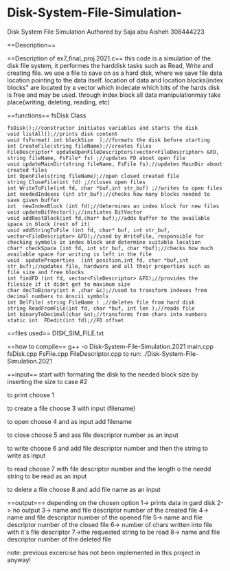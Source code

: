 # Disk-System-File-Simulation-
Disk System File Simulation
Authored by Saja abu Aisheh
308444223

==Description==

==Description of ex7_final_proj.2021.c==
this code is a simulation of the disk file system, it performes the harddisk tasks such as Read, Write and creating file. 
we use a file to save on as a hard disk, where we save file data location pointing to the data itself. 
location of data and location blocks(index blocks" are located by a vector which indecate which bits of the hards disk is free and may be used.
through index block all data manipulationmay take place(writing, deleting, reading, etc) 

==functions== 
fsDisk Class 

    fsDisk();//constructor initiates variables and starts the disk
    void listAll();//prints disk content
    void fsFormat( int blockSize  );//formats the disk before starting
    int CreateFile(string fileName);//creates files
    FileDescriptor* updateOpenFileDescriptors(vector<FileDescriptor> &FD, string fileName, FsFile* fs) ;//updates FD about open file
    void updateMainDir(string fileName, FsFile fs);//updates MainDir about created files
    int OpenFile(string fileName);//open closed created file
    string CloseFile(int fd) ;//closes open files
    int WriteToFile(int fd, char *buf,int str_buf) ;//writes to open files
    int neededIndexes (int str_buf);//checks how many blocks needed to save given buffer
    int  newIndexBlock (int fd);//determines an index block for new files
    void updateBitVector();//initiates BitVector
    void addRestBlock(int fd,char* buf);//adds buffer to the available space in block (rest of it)
    void addStringToFile (int fd, char* buf, int str_buf, vector<FileDescriptor> &FD);//used by WriteFile, responsible for checking symbols in index block and determine suitable location
    char* checkSpace (int fd, int str_buf, char *buf);//checks how much available space for writing is left in the file
    void  updateProperties  (int position,int fd, char *buf,int str_buf);//updates file, hardware and all their properties such as file size and free blocks    
    int findFD (int fd, vector<FileDescriptor> &FD);//provides the filesize if it didnt get to maximum size
    char decToBinary(int n ,char &c);//used to transform indexes from decimal numbers to Anscii symbols
    int DelFile( string FileName ) ;//deletes file from hard disk
    string ReadFromFile(int fd, char *buf, int len );//reads file
    int binaryToDecimal(char &n);//transforms from chars into numbers
    static int  FDedit(int fd);//FD offset

==files used== 
    DISK_SIM_FILE.txt

==how to compile== 
 g++ -o Disk-System-File-Simulation.2021  main.cpp fsDisk.cpp FsFile.cpp FileDescriptor.cpp
 to run: ./Disk-System-File-Simulation.2021

==input==
start with formating the disk to the needed block size by inserting the size to case #2 

to print choose 1

to create a file choose 3 with input (filename)

to open choose 4 and as input add filename

to close choose 5 and ass file descriptor number as an input 

to write choose 6 and add file descriptor number and then the string to write as input 

to read choose 7 with file descriptor number and the length o the needd string to be read as an input 

to delete a file choose 8 and add file name as an input 

==output=== 
depending on the chosen option 
1-> prints data in gard disk 
2-> no output 
3-> name and file descriptor number of the created file 
4-> name and file descriptor number of the opened file 
5-> name and file descriptor number of the closed file
6-> number of chars written into file with it's file descriptor 
7->the requested string to be read
8-> name and file descriptor number of the deleted file 

note: previous excercise has not been implemented in this project in anyway!


